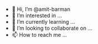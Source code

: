 - 👋 Hi, I’m @amit-barman
- 👀 I’m interested in ...
- 🌱 I’m currently learning ...
- 💞️ I’m looking to collaborate on ...
- 📫 How to reach me ...

<!---
amit-barman/amit-barman is a ✨ special ✨ repository because its `README.md` (this file) appears on your GitHub profile.
You can click the Preview link to take a look at your changes.
--->
